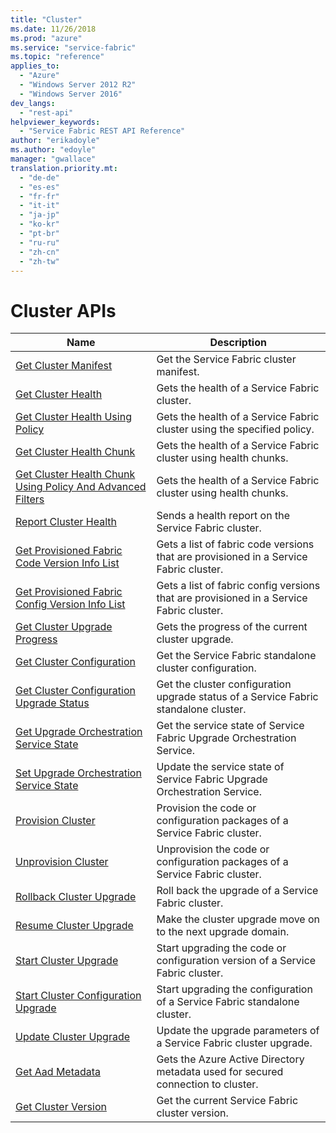 ```yaml
---
title: "Cluster"
ms.date: 11/26/2018
ms.prod: "azure"
ms.service: "service-fabric"
ms.topic: "reference"
applies_to: 
  - "Azure"
  - "Windows Server 2012 R2"
  - "Windows Server 2016"
dev_langs: 
  - "rest-api"
helpviewer_keywords: 
  - "Service Fabric REST API Reference"
author: "erikadoyle"
ms.author: "edoyle"
manager: "gwallace"
translation.priority.mt: 
  - "de-de"
  - "es-es"
  - "fr-fr"
  - "it-it"
  - "ja-jp"
  - "ko-kr"
  - "pt-br"
  - "ru-ru"
  - "zh-cn"
  - "zh-tw"
---
```

# Cluster APIs

| Name | Description |
| --- | --- |
| [Get Cluster Manifest](sfclient-v64-api-getclustermanifest.md) | Get the Service Fabric cluster manifest.<br/> |
| [Get Cluster Health](sfclient-v64-api-getclusterhealth.md) | Gets the health of a Service Fabric cluster.<br/> |
| [Get Cluster Health Using Policy](sfclient-v64-api-getclusterhealthusingpolicy.md) | Gets the health of a Service Fabric cluster using the specified policy.<br/> |
| [Get Cluster Health Chunk](sfclient-v64-api-getclusterhealthchunk.md) | Gets the health of a Service Fabric cluster using health chunks.<br/> |
| [Get Cluster Health Chunk Using Policy And Advanced Filters](sfclient-v64-api-getclusterhealthchunkusingpolicyandadvancedfilters.md) | Gets the health of a Service Fabric cluster using health chunks.<br/> |
| [Report Cluster Health](sfclient-v64-api-reportclusterhealth.md) | Sends a health report on the Service Fabric cluster.<br/> |
| [Get Provisioned Fabric Code Version Info List](sfclient-v64-api-getprovisionedfabriccodeversioninfolist.md) | Gets a list of fabric code versions that are provisioned in a Service Fabric cluster.<br/> |
| [Get Provisioned Fabric Config Version Info List](sfclient-v64-api-getprovisionedfabricconfigversioninfolist.md) | Gets a list of fabric config versions that are provisioned in a Service Fabric cluster.<br/> |
| [Get Cluster Upgrade Progress](sfclient-v64-api-getclusterupgradeprogress.md) | Gets the progress of the current cluster upgrade.<br/> |
| [Get Cluster Configuration](sfclient-v64-api-getclusterconfiguration.md) | Get the Service Fabric standalone cluster configuration.<br/> |
| [Get Cluster Configuration Upgrade Status](sfclient-v64-api-getclusterconfigurationupgradestatus.md) | Get the cluster configuration upgrade status of a Service Fabric standalone cluster.<br/> |
| [Get Upgrade Orchestration Service State](sfclient-v64-api-getupgradeorchestrationservicestate.md) | Get the service state of Service Fabric Upgrade Orchestration Service.<br/> |
| [Set Upgrade Orchestration Service State](sfclient-v64-api-setupgradeorchestrationservicestate.md) | Update the service state of Service Fabric Upgrade Orchestration Service.<br/> |
| [Provision Cluster](sfclient-v64-api-provisioncluster.md) | Provision the code or configuration packages of a Service Fabric cluster.<br/> |
| [Unprovision Cluster](sfclient-v64-api-unprovisioncluster.md) | Unprovision the code or configuration packages of a Service Fabric cluster.<br/> |
| [Rollback Cluster Upgrade](sfclient-v64-api-rollbackclusterupgrade.md) | Roll back the upgrade of a Service Fabric cluster.<br/> |
| [Resume Cluster Upgrade](sfclient-v64-api-resumeclusterupgrade.md) | Make the cluster upgrade move on to the next upgrade domain.<br/> |
| [Start Cluster Upgrade](sfclient-v64-api-startclusterupgrade.md) | Start upgrading the code or configuration version of a Service Fabric cluster.<br/> |
| [Start Cluster Configuration Upgrade](sfclient-v64-api-startclusterconfigurationupgrade.md) | Start upgrading the configuration of a Service Fabric standalone cluster.<br/> |
| [Update Cluster Upgrade](sfclient-v64-api-updateclusterupgrade.md) | Update the upgrade parameters of a Service Fabric cluster upgrade.<br/> |
| [Get Aad Metadata](sfclient-v64-api-getaadmetadata.md) | Gets the Azure Active Directory metadata used for secured connection to cluster.<br/> |
| [Get Cluster Version](sfclient-v64-api-getclusterversion.md) | Get the current Service Fabric cluster version.<br/> |


